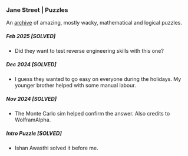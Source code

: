 ### Jane Street | Puzzles

An [archive](https://www.janestreet.com/puzzles/) of amazing, mostly wacky, mathematical and logical puzzles. 

##### Feb 2025 [SOLVED]

* Did they want to test reverse engineering skills with this one?

##### Dec 2024 [SOLVED]

* I guess they wanted to go easy on everyone during the holidays. My younger brother helped with some manual labour.

##### Nov 2024 [SOLVED]

* The Monte Carlo sim helped confirm the answer. Also credits to WolframAlpha.

##### Intro Puzzle [SOLVED]

* Ishan Awasthi solved it before me.
